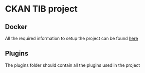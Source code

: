 # CKAN TIB project

## Docker
All the required information to setup the project can be found [here](docker/readme.md)

## Plugins
The plugins folder should contain all the plugins used in the project